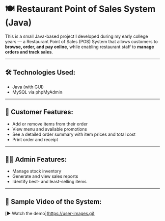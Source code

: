 # 🍽️ Restaurant Point of Sales System (Java)

This is a small Java-based project I developed during my early college years — a Restaurant Point of Sales (POS) System that allows customers to **browse, order, and pay online**, while enabling restaurant staff to **manage orders and track sales**.

---

## 🛠️ Technologies Used:
- Java (with GUI)
- MySQL via phpMyAdmin

---

## 👥 Customer Features:
- Add or remove items from their order  
- View menu and available promotions  
- See a detailed order summary with item prices and total cost  
- Print order and receipt  

---

## 🧑‍💼 Admin Features:
- Manage stock inventory  
- Generate and view sales reports  
- Identify best- and least-selling items  

---

## 🎥 Sample Video of the System:
[▶️ Watch the demo][(https://user-images.gi)](https://user-images.githubusercontent.com/87411168/210359416-be86ad58-c539-4157-a998-bc386b2c24f2.mp4)
